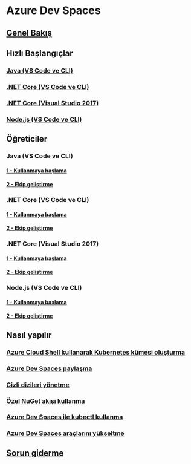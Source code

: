 # Azure Dev Spaces
## [Genel Bakış](index.yml)

## Hızlı Başlangıçlar
### [Java (VS Code ve CLI)](quickstart-java.md)
### [.NET Core (VS Code ve CLI)](quickstart-netcore.md)
### [.NET Core (Visual Studio 2017)](quickstart-netcore-visualstudio.md)
### [Node.js (VS Code ve CLI)](quickstart-nodejs.md)

## Öğreticiler
### Java (VS Code ve CLI)
#### [1 - Kullanmaya başlama](get-started-java.md)
#### [2 - Ekip geliştirme](team-development-java.md)
### .NET Core (VS Code ve CLI)
#### [1 - Kullanmaya başlama](get-started-netcore.md)
#### [2 - Ekip geliştirme](team-development-netcore.md)
### .NET Core (Visual Studio 2017)
#### [1 - Kullanmaya başlama](get-started-netcore-visualstudio.md)
#### [2 - Ekip geliştirme](team-development-netcore-visualstudio.md)
### Node.js (VS Code ve CLI)
#### [1 - Kullanmaya başlama](get-started-nodejs.md)
#### [2 - Ekip geliştirme](team-development-nodejs.md)

## Nasıl yapılır
### [Azure Cloud Shell kullanarak Kubernetes kümesi oluşturma](how-to/create-cluster-cloud-shell.md)
### [Azure Dev Spaces paylaşma](how-to/share-dev-spaces.md)
### [Gizli dizileri yönetme](how-to/manage-secrets.md)
### [Özel NuGet akışı kullanma](how-to/use-custom-nuget-feed.md)
### [Azure Dev Spaces ile kubectl kullanma](how-to/use-kubectl-with-azure-dev-spaces.md)
### [Azure Dev Spaces araçlarını yükseltme](how-to/upgrade-tools.md)

## [Sorun giderme](troubleshooting.md)



